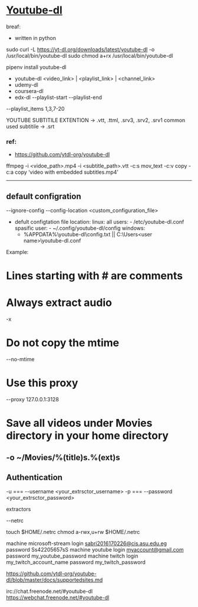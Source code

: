 [Youtube-dl](https://yt-dl.org)
===============================
breaf:
- written in python




sudo curl -L https://yt-dl.org/downloads/latest/youtube-dl -o /usr/local/bin/youtube-dl
sudo chmod a+rx /usr/local/bin/youtube-dl

pipenv install youtube-dl


- youtube-dl <video_link> | <playlist_link> | <channel_link>
- udemy-dl
- coursera-dl
- edx-dl
--playlist-start
--playlist-end



--playlist_items 1,3,7-20



YOUTUBE SUBTITILE EXTENTION -> .vtt, .ttml, .srv3, .srv2, .srv1
common used subtitile -> .srt



### ref:
- https://github.com/ytdl-org/youtube-dl

<!-- combine the separate .vtt subtitle file and .mp4 video file into a single video file. -->
ffmpeg -i <vidoe_path>.mp4 -i <subtitle_path>.vtt -c:s mov_text -c:v copy -c:a copy ‘video with embedded subtitles.mp4’


-----------------------------------------------------------------------------------------------------------------------------
## default configration

--ignore-config
--config-location <custom_configuration_file>

* defult configtation file location:
  linux:
    all users:
        - /etc/youtube-dl.conf
    spasific user:
        - ~/.config/youtube-dl/config
  windows:
    - %APPDATA%\youtube-dl\config.txt || C:\Users\<user name>\youtube-dl.conf


Example:
# Lines starting with # are comments

# Always extract audio
-x

# Do not copy the mtime
--no-mtime

# Use this proxy
--proxy 127.0.0.1:3128

# Save all videos under Movies directory in your home directory
-o ~/Movies/%(title)s.%(ext)s
-----------------------------------------------------------------------------------------------------------------------------
## Authentication

-u === --username <your_extrsctor_username>
-p === --password <your_extrsctor_password>


extractors

--netrc

touch $HOME/.netrc
chmod a-rwx,u+rw $HOME/.netrc


machine microsoft-stream login sabri2016170226@cis.asu.edu.eg password Ss42205657sS
machine youtube login myaccount@gmail.com password my_youtube_password
machine twitch login my_twitch_account_name password my_twitch_password



https://github.com/ytdl-org/youtube-dl/blob/master/docs/supportedsites.md


irc://chat.freenode.net/#youtube-dl
https://webchat.freenode.net/#youtube-dl